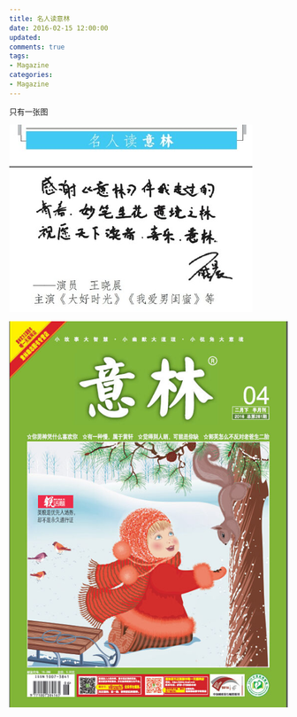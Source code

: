 ```yaml
---
title: 名人读意林
date: 2016-02-15 12:00:00
updated:
comments: true
tags:
- Magazine
categories:
- Magazine
---
```


只有一张图

<!--more-->

![](/img/magazine/020/022-001.jpeg)

![](/img/magazine/020/022-000.jpeg)

